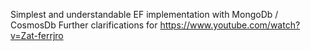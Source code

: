 Simplest and understandable EF implementation with MongoDb / CosmosDb
Further clarifications for https://www.youtube.com/watch?v=Zat-ferrjro
